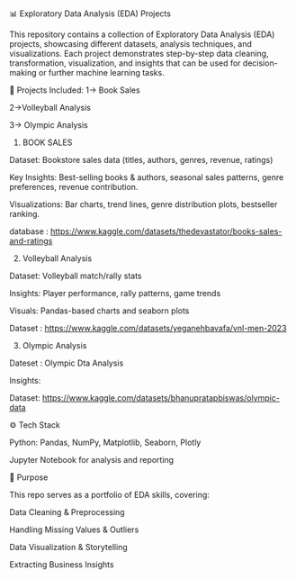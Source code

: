 📊 Exploratory Data Analysis (EDA) Projects

This repository contains a collection of Exploratory Data Analysis (EDA) projects, showcasing different datasets, analysis techniques, and visualizations.
Each project demonstrates step-by-step data cleaning, transformation, visualization, and insights that can be used for decision-making or further machine learning tasks.

📝 Projects Included:
1-> Book Sales

2->Volleyball Analysis

3-> Olympic Analysis

1. BOOK SALES

Dataset: Bookstore sales data (titles, authors, genres, revenue, ratings)

Key Insights: Best-selling books & authors, seasonal sales patterns, genre preferences, revenue contribution.

Visualizations: Bar charts, trend lines, genre distribution plots, bestseller ranking.

database : https://www.kaggle.com/datasets/thedevastator/books-sales-and-ratings

2. Volleyball Analysis

Dataset: Volleyball match/rally stats

Insights: Player performance, rally patterns, game trends

Visuals: Pandas-based charts and seaborn plots

Dataset : https://www.kaggle.com/datasets/yeganehbavafa/vnl-men-2023

3. Olympic Analysis

Dateset : Olympic Dta Analysis

Insights:

Dataset: https://www.kaggle.com/datasets/bhanupratapbiswas/olympic-data

⚙️ Tech Stack

Python: Pandas, NumPy, Matplotlib, Seaborn, Plotly

Jupyter Notebook for analysis and reporting

🎯 Purpose

This repo serves as a portfolio of EDA skills, covering:

Data Cleaning & Preprocessing

Handling Missing Values & Outliers

Data Visualization & Storytelling

Extracting Business Insights
